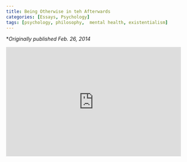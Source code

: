 ```yaml
---
title: Being Otherwise in teh Afterwards
categories: [Essays, Psychology]
tags: [psychology, philosophy,  mental health, existentialism]
---
```


**Originally published Feb. 26, 2014*

<p style=text-align: center">
<iframe src="https://docs.google.com/presentation/d/e/2PACX-1vR4y6veEn8PgFlHn4k_gxMUlJCrOsW_meD9siunWWmtPElVHyrva6tlsRQqflomB2HjaxwbIGGcHhym/embed?start=false&loop=false&delayms=3000" frameborder="0" width="480" height="299" allowfullscreen="true" mozallowfullscreen="true" webkitallowfullscreen="true"></iframe>
</p>
